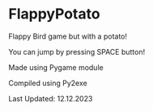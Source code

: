 # FlappyPotato
Flappy Bird game but with a potato!

You can jump by pressing SPACE button!

Made using Pygame module

Compiled using Py2exe

Last Updated: 12.12.2023
